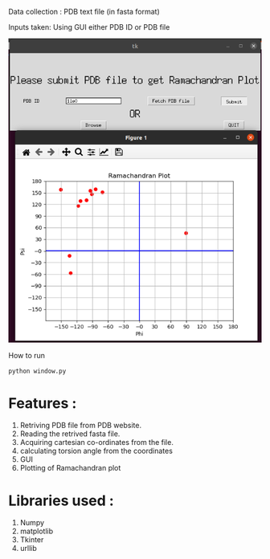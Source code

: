 Data  collection : PDB text file (in fasta format) 

Inputs taken: Using GUI either PDB ID or PDB file

<!-- ![gui](https://github.com/rohitmodee/GUI_to_fetch_pdb_plot_ramachandran/blob/main/rama_gui.png?raw=true) -->
![gui](https://github.com/rohitmodee/GUI_to_fetch_pdb_plot_ramachandran/blob/main/gui_res.png?raw=true)

How to run
```
python window.py
```

# Features :
1. Retriving PDB file from PDB website.
2. Reading the retrived fasta file.
3. Acquiring cartesian co-ordinates from the file.
4. calculating torsion angle from the coordinates
5. GUI
6. Plotting of Ramachandran plot

# Libraries used :
1. Numpy
2. matplotlib
3. Tkinter
4. urllib